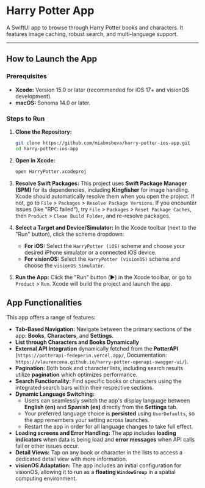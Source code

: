 # Harry Potter App

A SwiftUI app to browse through Harry Potter books and characters. It features image caching, robust search, and multi-language support.

---

## How to Launch the App

### Prerequisites

* **Xcode:** Version 15.0 or later (recommended for iOS 17+ and visionOS development).
* **macOS:** Sonoma 14.0 or later.

### Steps to Run

1.  **Clone the Repository:**
    ```bash
    git clone https://github.com/miabosheva/harry-potter-ios-app.git
    cd harry-potter-ios-app
    ```
    
2.  **Open in Xcode:**
    ```bash
    open HarryPotter.xcodeproj
    ```
    
3.  **Resolve Swift Packages:**
    This project uses **Swift Package Manager (SPM)** for its dependencies, including **Kingfisher** for image handling. Xcode should automatically resolve them when you open the project. If not, go to `File` > `Packages` > `Resolve Package Versions`. If you encounter issues (like "RPC failed"), try `File` > `Packages` > `Reset Package Caches`, then `Product` > `Clean Build Folder`, and re-resolve packages.

4.  **Select a Target and Device/Simulator:**
    In the Xcode toolbar (next to the "Run" button), click the scheme dropdown:

    * **For iOS:** Select the `HarryPotter (iOS)` scheme and choose your desired iPhone simulator or a connected iOS device.
    * **For visionOS:** Select the `HarryPotter (visionOS)` scheme and choose the `visionOS Simulator`.

5.  **Run the App:**
    Click the "Run" button (▶️) in the Xcode toolbar, or go to `Product` > `Run`. Xcode will build the project and launch the app.

## App Functionalities

This app offers a range of features:

* **Tab-Based Navigation:** Navigate between the primary sections of the app: **Books**, **Characters**, and **Settings**.
* **List through Characters and Books Dynamically**
* **External API Integration** dynamically fetched from the **PotterAPI** (`https://potterapi-fedeperin.vercel.app/`, Documentation: `https://vlaurencena.github.io/harry-potter-openapi-swagger-ui/`).
* **Pagination:** Both book and character lists, including search results utilize **pagination** which optimizes performance.
* **Search Functionality:** Find specific books or characters using the integrated search bars within their respective sections.
* **Dynamic Language Switching:**
    * Users can seamlessly switch the app's display language between **English (en)** and **Spanish (es)** directly from the **Settings** tab.
    * Your preferred language choice is **persisted** using `UserDefaults`, so the app remembers your setting across launches.
    * Restart the app in order for all language changes to take full effect.
* **Loading screens and Error Handling:** The app includes **loading indicators** when data is being load and **error messages** when API calls fail or other issues occur.
* **Detail Views:** Tap on any book or character in the lists to access a dedicated detail view with more information.
* **visionOS Adaptation:** The app includes an initial configuration for visionOS, allowing it to run as a **floating `WindowGroup`** in a spatial computing environment. 
